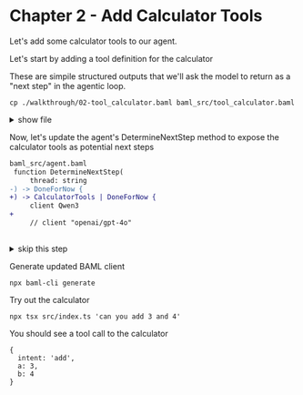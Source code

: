 # Chapter 2 - Add Calculator Tools

Let's add some calculator tools to our agent.

Let's start by adding a tool definition for the calculator

These are simpile structured outputs that we'll ask the model to 
return as a "next step" in the agentic loop.


    cp ./walkthrough/02-tool_calculator.baml baml_src/tool_calculator.baml

<details>
<summary>show file</summary>

```rust
// ./walkthrough/02-tool_calculator.baml
type CalculatorTools = AddTool | SubtractTool | MultiplyTool | DivideTool


class AddTool {
    intent "add"
    a int | float
    b int | float
}

class SubtractTool {
    intent "subtract"
    a int | float
    b int | float
}

class MultiplyTool {
    intent "multiply"
    a int | float
    b int | float
}

class DivideTool {
    intent "divide"
    a int | float
    b int | float
}
```

</details>

Now, let's update the agent's DetermineNextStep method to
expose the calculator tools as potential next steps


```diff
baml_src/agent.baml
 function DetermineNextStep(
     thread: string 
-) -> DoneForNow {
+) -> CalculatorTools | DoneForNow {
     client Qwen3
+
     // client "openai/gpt-4o"
 
```

<details>
<summary>skip this step</summary>

    cp ./walkthrough/02-agent.baml baml_src/agent.baml

</details>

Generate updated BAML client

    npx baml-cli generate

Try out the calculator

    npx tsx src/index.ts 'can you add 3 and 4'

You should see a tool call to the calculator

    {
      intent: 'add',
      a: 3,
      b: 4
    }

